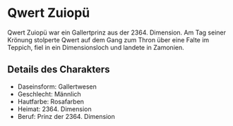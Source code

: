 # Qwert Zuiopü
Qwert Zuiopü war ein Gallertprinz aus der 2364. Dimension. Am Tag seiner Krönung stolperte Qwert auf dem Gang zum Thron über eine Falte im Teppich, fiel in ein Dimensionsloch und landete in Zamonien.

## Details des Charakters

* Daseinsform: Gallertwesen
* Geschlecht: Männlich
* Hautfarbe: Rosafarben
* Heimat: 2364. Dimension
* Beruf: Prinz der 2364. Dimension
